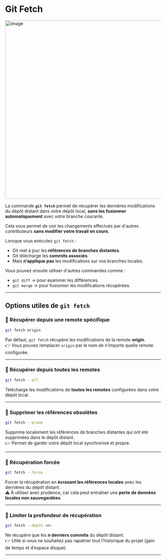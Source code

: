 # Git Fetch
<img width="1024" height="576" alt="image" src="https://github.com/user-attachments/assets/b519da76-09af-433b-91c4-ccfa24315c3f" />

La commande **`git fetch`** permet de récupérer les dernières modifications du dépôt distant dans votre dépôt local, **sans les fusionner automatiquement** avec votre branche courante.  

Cela vous permet de voir les changements effectués par d'autres contributeurs **sans modifier votre travail en cours**.  

Lorsque vous exécutez `git fetch` :
- Git met à jour les **références de branches distantes**.
- Git télécharge les **commits associés**.
- Mais **n’applique pas** les modifications sur vos branches locales.  

Vous pouvez ensuite utiliser d'autres commandes comme :
- `git diff` → pour examiner les différences.
- `git merge` → pour fusionner les modifications récupérées.

---

## Options utiles de `git fetch`

### 🔹 Récupérer depuis une remote spécifique
```bash
git fetch origin
```
Par défaut, `git fetch` récupère les modifications de la remote **origin**.  
👉 Vous pouvez remplacer `origin` par le nom de n’importe quelle remote configurée.

---

### 🔹 Récupérer depuis toutes les remotes
```bash
git fetch --all
```
Télécharge les modifications de **toutes les remotes** configurées dans votre dépôt local.

---

### 🔹 Supprimer les références obsolètes
```bash
git fetch --prune
```
Supprime localement les références de branches distantes qui ont été supprimées dans le dépôt distant.  
👉 Permet de garder votre dépôt local synchronisé et propre.

---

### 🔹 Récupération forcée
```bash
git fetch --force
```
Forcer la récupération en **écrasant les références locales** avec les dernières du dépôt distant.  
⚠️ À utiliser avec prudence, car cela peut entraîner une **perte de données locales non sauvegardées**.

---

### 🔹 Limiter la profondeur de récupération
```bash
git fetch --depth <n>
```
Ne récupère que les **n derniers commits** du dépôt distant.  
👉 Utile si vous ne souhaitez pas rapatrier tout l’historique du projet (gain de temps et d’espace disque).

---

